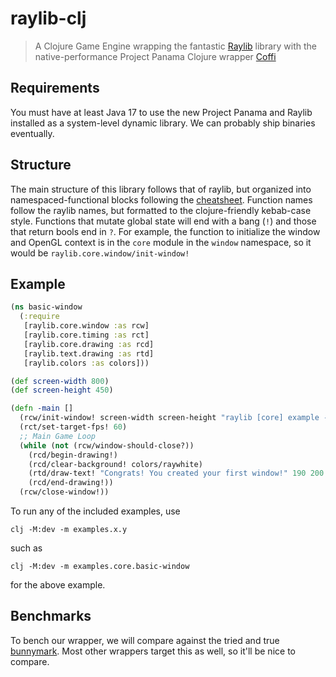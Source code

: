 # raylib-clj

> A Clojure Game Engine wrapping the fantastic [Raylib](https://www.raylib.com/) library with the
> native-performance Project Panama Clojure wrapper [Coffi](https://github.com/IGJoshua/coffi)

## Requirements

You must have at least Java 17 to use the new Project Panama and Raylib
installed as a system-level dynamic library. We can probably ship binaries eventually.

## Structure

The main structure of this library follows that of raylib, but organized into
namespaced-functional blocks following the
[cheatsheet](https://www.raylib.com/cheatsheet/cheatsheet.html).
Function names follow the raylib names, but formatted to the clojure-friendly kebab-case
style. Functions that mutate global state will end with a bang (`!`) and those
that return bools end in `?`. For example, the function to initialize the window
and OpenGL context is in the `core` module in the `window` namespace, so it
would be `raylib.core.window/init-window!`

## Example

```clojure
(ns basic-window
  (:require
   [raylib.core.window :as rcw]
   [raylib.core.timing :as rct]
   [raylib.core.drawing :as rcd]
   [raylib.text.drawing :as rtd]
   [raylib.colors :as colors]))

(def screen-width 800)
(def screen-height 450)

(defn -main []
  (rcw/init-window! screen-width screen-height "raylib [core] example - basic window")
  (rct/set-target-fps! 60)
  ;; Main Game Loop
  (while (not (rcw/window-should-close?))
    (rcd/begin-drawing!)
    (rcd/clear-background! colors/raywhite)
    (rtd/draw-text! "Congrats! You created your first window!" 190 200 20 colors/lightgray)
    (rcd/end-drawing!))
  (rcw/close-window!))
```

To run any of the included examples, use

```shell
clj -M:dev -m examples.x.y
```

such as

```shell
clj -M:dev -m examples.core.basic-window
```

for the above example.

## Benchmarks

To bench our wrapper, we will compare against the tried and true
[bunnymark](https://github.com/raysan5/raylib/blob/master/examples/textures/textures_bunnymark.c).
Most other wrappers target this as well, so it'll be nice to compare.
